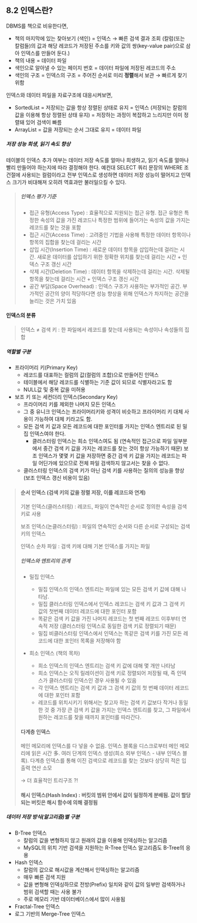 ## 8.2 인덱스란?

DBMS를 책으로 비유한다면, 

- 책의 마지막에 있는 찾아보기 (색인) = 인덱스 → 빠른 검색 결과 조회 (칼럼(또는 칼럼들)의 값과 해당 레코드가 저장된 주소를 키와 값의 쌍(key-value pair)으로 삼아 인덱스를 만들어 둔다.)
- 책의 내용 = 데이터 파일
- 색인으로 알아낼 수 있는 페이지 번호 = 데이터 파일에 저장된 레코드의 주소 
- 색인의 구조 = 인덱스의 구조 = 주어진 순서로 미리 **정렬**해서 보관 → 빠르게 찾기 위함 

인덱스와 데이터 파일을 자료구조에 대응시켜보면,

- SortedList = 저장되는 값을 항상 정렬된 상태로 유지 = 인덱스 (저장되는 칼럼의 값을 이용해 항상 정렬된 상태 유지) = 저장하는 과정이 복잡하고 느리지만 이미 정렬돼 있어 검색이 빠름
- ArrayList = 값을 저장되는 순서 그대로 유지 = 데이터 파일

##### 저장 성능 희생, 읽기 속도 향상

테이블의 인덱스 추가 여부는 데이터 저장 속도를 얼마나 희생하고, 읽기 속도를 얼마나 빨리 만들어야 하는지에 따라 결정해야 한다.  예컨대 SELECT  쿼리 문장의 WHERE 조건절에 사용되는 컬럼이라고 전부 인덱스로 생성하면 데이터 저장 성능이 떨어지고 인덱스 크기가 비대해져 오히려 역효과만 불러일으킬 수 있다.

> ##### 인덱스 평가 기준
>
> - 접근 유형(Access Type) : 효율적으로 지원되는 접근 유형. 접근 유형은 특정한 속성의 값을 가진 레코드나 특정한 범위에 들어가는 속성의 값을 가지는 레코드를 찾는 것을 포함
> - 접근 시간(Access Time) : 고려중인 기법을 사용해 특정한 데이터 항목이나 항목의 집합을 찾는데 걸리는 시간
> - 삽입 시간(Insertion Time) : 새로운 데이터 항목을 삽입하는데 걸리는 시간. 새로운 데이터를 삽입하기 위한 정확한 위치를 찾는데 걸리는 시간 + 인덱스 구조 갱신 시간 
> - 삭제 시간(Deletion Time) : 데이터 항목을 삭제하는데 걸리는 시간. 삭제될 항목을 찾는데 걸리는 시간 + 인덱스 구조 갱신 시간 
> - 공간 부담(Space Overhead) : 인덱스 구조가 사용하는 부가적인 공간. 부가적인 공간의 양이 적당하다면 성능 향상을 위해 인덱스가 차지하는 공간을 늘리는 것은 가치 있음

#### 인덱스의 분류

> 인덱스 ≠ 검색 키 : 한 파일에서 레코드를 찾는데 사용되는 속성이나 속성들의 집합 

##### 역할별 구분

- 프라이머리 키(Primary Key)
    - 레코드를 대표하는 컬럼의 값(컬럼의 조합)으로 만들어진 인덱스
    - 테이블에서 해당 레코드를 식별하는 기준 값이 되므로 식별자라고도 함
    - NULL값 및 중복 값을 미허용
- 보조 키 또는 세컨더리 인덱스(Secondary Key)
    - 프라이머리 키를 제외한 나머지 모든 인덱스
    - 그 중 유니크 인덱스는 프라이머리키와 성격이 비슷하고 프라이머리 키 대체 사용이 가능하여 대체 키라고도 함.
    - 모든 검색 키 값과 모든 레코드에 대한 포인터를 가지는 인덱스 엔트리로 된 밀집 인덱스여야 한다. 
        - 클러스터링 인덱스는 희소 인덱스여도 됨 (연속적인 접근으로 파일 일부분에서 중간 검색 키 값을 가지는 레코드를 찾는 것이 항상 가능하기 때문) 보조 인덱스가 몇몇 키 값을 저장하면 중간 검색 키 값을 가지는 레코드는 파일 어딘가에 있으므로 전체 파일 검색하지 않고서는 찾을 수 없다. 
    - 클러스터링 인덱스의 검색 키가 아닌 검색 키를 사용하는 질의의 성능을 향상 (보조 인덱스 갱신 비용이 있음)

> #### 순서 인덱스 (검색 키의 값을 정렬 저장, 이를 레코드와 연계)
>
> 기본 인덱스(클러스터링) : 레코드, 파일이 연속적인 순서로 정의한 속성을 검색 키로 사용
>
> 보조 인덱스(논클러스터링) : 파일의 연속적인 순서와 다른 순서로 구성되는 검색 키의 인덱스
>
> 인덱스 순차 파일 : 검색 키에 대해 기본 인덱스를 가지는 파일
>
> ##### 인덱스와 엔트리의 관계
>
> - 밀집 인덱스
>     - 밀집 인덱스의 인덱스 엔트리는 파일에 있는 모든 검색 키 값에 대해 나타남.
>     - 밀집 클러스터링 인덱스에서 인덱스 레코드는 검색 키 값과 그 검색 키 값의 첫번째 데이터 레코드에 대한 포인터 포함
>     - 똑같은 검색 키 값을 가진 나머지 레코드는 첫 번째 레코드 이후부터 연속적 저장 (클러스터링 인덱스로 동일한 검색 키로 정렬되기 때문)
>     - 밀집 비클러스터링 인덱스에서 인덱스는 똑같은 검색 키를 가진 모든 레코드에 대한 포인터 목록을 저장해야 함
>
> - 희소 인덱스 (책의 목차)
>     - 희소 인덱스의 인덱스 엔트리는 검색 키 값에 대해 몇 개만 나타남 
>     - 희소 인덱스는 오직 릴레이션이 검색 키로 정렬되어 저장될 때, 즉 인덱스가 클러스터링 인덱스인 경우 사용될 수 있음 
>     - 각 인덱스 엔트리는 검색 키 값과 그 검색 키 값의 첫 번째 데이터 레코드에 대한 포인터 포함
>     - 레코드를 위치시키기 위해서는 찾고자 하는 검색 키 값보다 작거나 동일한 것 중 가장 큰 검색 키 값을 가지는 인덱스 엔트리를 찾고, 그 파일에서 원하는 레코드를 찾을 때까지 포인터를 따라간다.
>
> #### 다계층 인덱스
>
> 메인 메모리에 인덱스를 다 넣을 수 없음. 인덱스 블록을 디스크로부터 메인 메모리에 읽은 시간 多. 여러 단계의 인덱스 생성(희소 외부 인덱스 - 내부 인덱스 블록). 다계층 인덱스를 통해 이진 검색으로 레코드를 찾는 것보다 상당히 적은 입출력 연산 소모 
>
> → 더 효율적인 트리구조 ?!
>
> #### 해시 인덱스(Hash Index) : 버킷의 범위 안에서 값이 일정하게 분배됨. 값이 할당되는 버킷은 해시 함수에 의해 결정됨

##### 데이터 저장 방식(알고리즘)별 구분

- B-Tree 인덱스
    - 칼럼의 값을 변형하지 않고 원래의 값을 이용해 인덱싱하는 알고리즘
    - MySQL의 위치 기반 검색을 지원하는 R-Tree 인덱스 알고리즘도 B-Tree의 응용
- Hash 인덱스
    - 칼럼의 값으로 해시값을 계산해서 인덱싱하는 알고리즘
    - 매우 빠른 검색 지원
    - 값을 변형해 인덱싱하므로 전방(Prefix) 일치와 같이 값의 일부만 검색하거나 범위 검색할 때는 사용 불가
    - 주로 메모리 기반 데이터베이스에서 많이 사용됨 
- Fractal-Tree 인덱스
- 로그 기반의 Merge-Tree 인덱스



